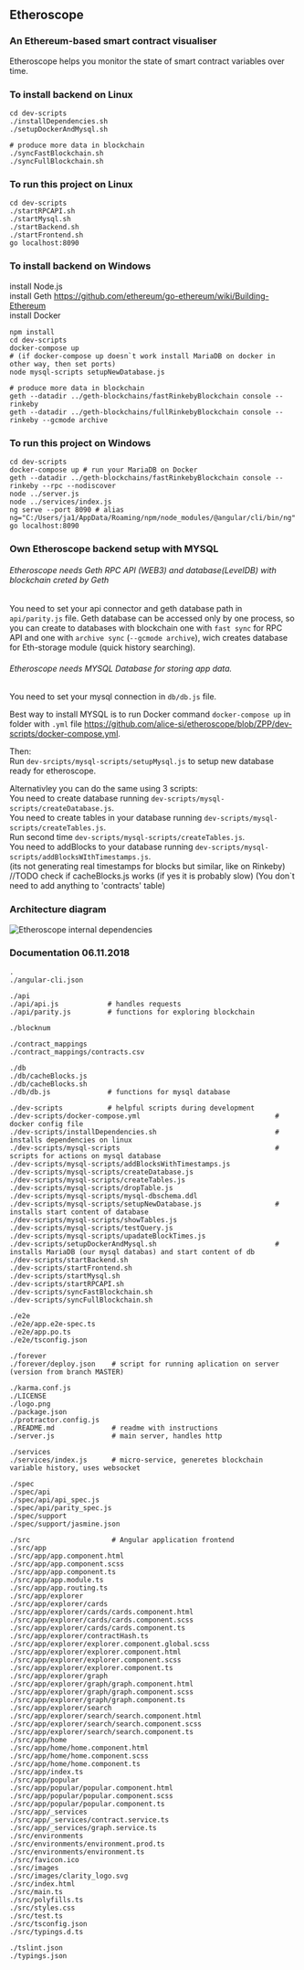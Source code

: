 ## Etheroscope
### An Ethereum-based smart contract visualiser
Etheroscope helps you monitor the state of smart contract variables over time.

### To install backend on Linux
```shell
cd dev-scripts
./installDependencies.sh
./setupDockerAndMysql.sh

# produce more data in blockchain
./syncFastBlockchain.sh
./syncFullBlockchain.sh
```

### To run this project on Linux
```shell
cd dev-scripts
./startRPCAPI.sh
./startMysql.sh
./startBackend.sh
./startFrontend.sh
go localhost:8090
```

### To install backend on Windows
install Node.js<br>
install Geth https://github.com/ethereum/go-ethereum/wiki/Building-Ethereum<br>
install Docker
```shell
npm install
cd dev-scripts
docker-compose up
# (if docker-compose up doesn`t work install MariaDB on docker in other way, then set ports)
node mysql-scripts setupNewDatabase.js

# produce more data in blockchain
geth --datadir ../geth-blockchains/fastRinkebyBlockchain console --rinkeby
geth --datadir ../geth-blockchains/fullRinkebyBlockchain console --rinkeby --gcmode archive
```

### To run this project on Windows
```shell
cd dev-scripts
docker-compose up # run your MariaDB on Docker
geth --datadir ../geth-blockchains/fastRinkebyBlockchain console --rinkeby --rpc --nodiscover
node ../server.js
node ../services/index.js
ng serve --port 8090 # alias ng="C:/Users/ja1/AppData/Roaming/npm/node_modules/@angular/cli/bin/ng"
go localhost:8090
```

### Own Etheroscope backend setup with MYSQL
###### Etheroscope needs Geth RPC API (WEB3) and database(LevelDB) with blockchain creted by Geth
You need to set your api connector and geth database path in `api/parity.js` file.
Geth database can be accessed only by one process,
so you can create to databases with blockchain one with `fast sync` for RPC API
and one with `archive sync` (`--gcmode archive`),
wich creates database for Eth-storage module (quick history searching).

###### Etheroscope needs MYSQL Database for storing app data.
You need to set your mysql connection in `db/db.js` file.

Best way to install MYSQL is to run Docker command `docker-compose up` in
folder with `.yml` file https://github.com/alice-si/etheroscope/blob/ZPP/dev-scripts/docker-compose.yml.

Then:<br>
Run `dev-srcipts/mysql-scripts/setupMysql.js` to setup new database ready for etheroscope.

Alternativley you can do the same using 3 scripts: <br>
You need to create database running `dev-scripts/mysql-scripts/createDatabase.js`.<br>
You need to create tables in your database running `dev-scripts/mysql-scripts/createTables.js`.<br>
Run second time `dev-scripts/mysql-scripts/createTables.js`.<br>
You need to addBlocks to your database running `dev-scripts/mysql-scripts/addBlocksWIthTimestamps.js`.<br>
(its not generating real timestamps for blocks but similar, like on Rinkeby)<br>
//TODO check if cacheBlocks.js works (if yes it is probably slow)
(You don`t need to add anything to 'contracts' table)

### Architecture diagram
![Etheroscope internal dependencies](https://raw.githubusercontent.com/Jab1one/materialy/master/architecture-diagrams/prostyrysunekarchitektury.jpg)

### Documentation 06.11.2018
```shell
.
./angular-cli.json
```
```shell
./api
./api/api.js            # handles requests
./api/parity.js         # functions for exploring blockchain
```
```shell
./blocknum
```
```shell
./contract_mappings
./contract_mappings/contracts.csv
```
```shell
./db
./db/cacheBlocks.js
./db/cacheBlocks.sh
./db/db.js              # functions for mysql database
```
```shell
./dev-scripts           # helpful scripts during development
./dev-scripts/docker-compose.yml                                 # docker config file
./dev-scripts/installDependencies.sh                             # installs dependencies on linux
./dev-scripts/mysql-scripts                                      # scripts for actions on mysql database
./dev-scripts/mysql-scripts/addBlocksWithTimestamps.js
./dev-scripts/mysql-scripts/createDatabase.js
./dev-scripts/mysql-scripts/createTables.js
./dev-scripts/mysql-scripts/dropTable.js
./dev-scripts/mysql-scripts/mysql-dbschema.ddl
./dev-scripts/mysql-scripts/setupNewDatabase.js                  # installs start content of database
./dev-scripts/mysql-scripts/showTables.js
./dev-scripts/mysql-scripts/testQuery.js
./dev-scripts/mysql-scripts/upadateBlockTimes.js
./dev-scripts/setupDockerAndMysql.sh                             # installs MariaDB (our mysql databas) and start content of db
./dev-scripts/startBackend.sh
./dev-scripts/startFrontend.sh
./dev-scripts/startMysql.sh
./dev-scripts/startRPCAPI.sh
./dev-scripts/syncFastBlockchain.sh
./dev-scripts/syncFullBlockchain.sh
```
```shell
./e2e
./e2e/app.e2e-spec.ts
./e2e/app.po.ts
./e2e/tsconfig.json
```
```shell
./forever
./forever/deploy.json    # script for running aplication on server (version from branch MASTER)
```
```shell
./karma.conf.js
./LICENSE
./logo.png
./package.json
./protractor.config.js
./README.md              # readme with instructions
./server.js              # main server, handles http
```
```shell
./services
./services/index.js      # micro-service, generetes blockchain variable history, uses websocket
```
```shell
./spec
./spec/api
./spec/api/api_spec.js
./spec/api/parity_spec.js
./spec/support
./spec/support/jasmine.json
```
```shell
./src                    # Angular application frontend
./src/app
./src/app/app.component.html
./src/app/app.component.scss
./src/app/app.component.ts
./src/app/app.module.ts
./src/app/app.routing.ts
./src/app/explorer
./src/app/explorer/cards
./src/app/explorer/cards/cards.component.html
./src/app/explorer/cards/cards.component.scss
./src/app/explorer/cards/cards.component.ts
./src/app/explorer/contractHash.ts
./src/app/explorer/explorer.component.global.scss
./src/app/explorer/explorer.component.html
./src/app/explorer/explorer.component.scss
./src/app/explorer/explorer.component.ts
./src/app/explorer/graph
./src/app/explorer/graph/graph.component.html
./src/app/explorer/graph/graph.component.scss
./src/app/explorer/graph/graph.component.ts
./src/app/explorer/search
./src/app/explorer/search/search.component.html
./src/app/explorer/search/search.component.scss
./src/app/explorer/search/search.component.ts
./src/app/home
./src/app/home/home.component.html
./src/app/home/home.component.scss
./src/app/home/home.component.ts
./src/app/index.ts
./src/app/popular
./src/app/popular/popular.component.html
./src/app/popular/popular.component.scss
./src/app/popular/popular.component.ts
./src/app/_services
./src/app/_services/contract.service.ts
./src/app/_services/graph.service.ts
./src/environments
./src/environments/environment.prod.ts
./src/environments/environment.ts
./src/favicon.ico
./src/images
./src/images/clarity_logo.svg
./src/index.html
./src/main.ts
./src/polyfills.ts
./src/styles.css
./src/test.ts
./src/tsconfig.json
./src/typings.d.ts
```
```shell
./tslint.json
./typings.json
```
